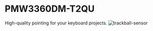 # PMW3360DM-T2QU
High-quality pointing for your keyboard projects.
![trackball-sensor](https://github.com/user-attachments/assets/a614bd8f-cb66-4077-88a3-3ccd714ce6c2)
